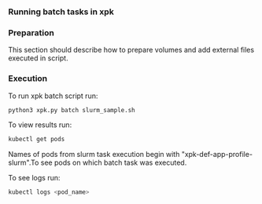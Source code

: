 ### Running batch tasks in xpk

### Preparation

This section should describe how to prepare volumes and add external files executed in script.

### Execution

To run xpk batch script run:
```bash
python3 xpk.py batch slurm_sample.sh
```

To view results run:
```bash
kubectl get pods
```
Names of pods from slurm task execution begin with "xpk-def-app-profile-slurm".To see pods on which batch task was executed.

To see logs run:
```bash
kubectl logs <pod_name>
```

